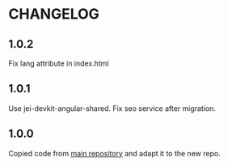 # CHANGELOG

## 1.0.2

Fix lang attribute in index.html

## 1.0.1

Use jei-devkit-angular-shared.
Fix seo service after migration.

## 1.0.0

Copied code from [main repository](https://github.com/jaimemartinmartin15/jaimeelingeniero.es) and adapt it to the new repo.
